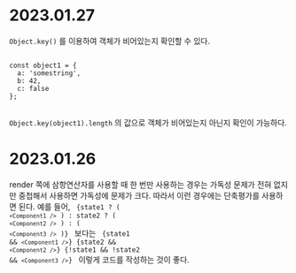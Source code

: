 # 2023.01.27

<code>Object.key()</code> 를 이용하여 객체가 비어있는지 확인할 수 있다.

<pre>
<code>
const object1 = {
  a: 'somestring',
  b: 42,
  c: false
};
</code>
</pre>

<code>Object.key(object1).length</code> 의 값으로 객체가 비어있는지 아닌지 확인이 가능하다.

# 2023.01.26

render 쪽에 삼항연산자를 사용할 때
한 번만 사용하는 경우는 가독성 문제가 전혀 없지만 중첩해서 사용하면 가독성에 문제가 크다.
따라서 이런 경우에는 단축평가를 사용하면 된다.
예를 들어,
<code>
{state1 ? (
`<Component1 />`
) : state2 ? (
`<Component2 />`
) : (
`<Component3 />`
)}
</code>
보다는
<code>
{state1 && `<Component1 />`}
{state2 && `<Component2 />`}
{!state1 && !state2 && `<Component3 />`}
</code>
이렇게 코드를 작성하는 것이 좋다.
